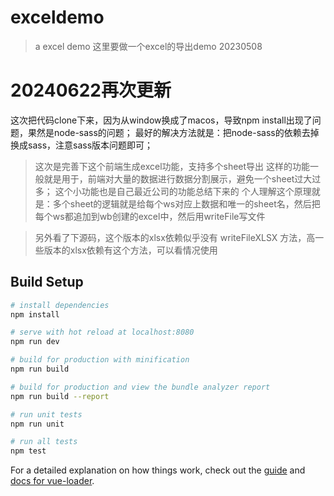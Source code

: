 # exceldemo

> a excel demo
> 这里要做一个excel的导出demo
> 20230508

# 20240622再次更新
这次把代码clone下来，因为从window换成了macos，导致npm install出现了问题，果然是node-sass的问题；
最好的解决方法就是：把node-sass的依赖去掉换成sass，注意sass版本问题即可；

> 这次是完善下这个前端生成excel功能，支持多个sheet导出
> 这样的功能一般就是用于，前端对大量的数据进行数据分割展示，避免一个sheet过大过多；
> 这个小功能也是自己最近公司的功能总结下来的
个人理解这个原理就是：多个sheet的逻辑就是给每个ws对应上数据和唯一的sheet名，然后把每个ws都追加到wb创建的excel中，然后用writeFile写文件

> 另外看了下源码，这个版本的xlsx依赖似乎没有 writeFileXLSX 方法，高一些版本的xlsx依赖有这个方法，可以看情况使用


## Build Setup

``` bash
# install dependencies
npm install

# serve with hot reload at localhost:8080
npm run dev

# build for production with minification
npm run build

# build for production and view the bundle analyzer report
npm run build --report

# run unit tests
npm run unit

# run all tests
npm test
```

For a detailed explanation on how things work, check out the [guide](http://vuejs-templates.github.io/webpack/) and [docs for vue-loader](http://vuejs.github.io/vue-loader).
